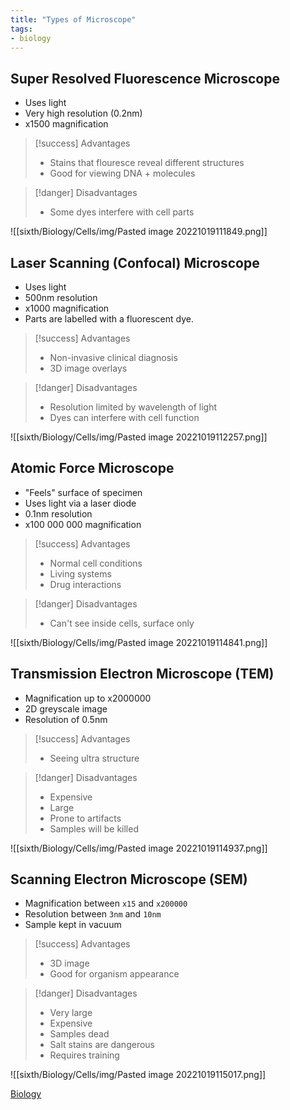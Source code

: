 ```yaml
---
title: "Types of Microscope"
tags:
- biology
---
```


## Super Resolved Fluorescence Microscope

- Uses light
- Very high resolution (0.2nm)
- x1500 magnification

> [!success] Advantages
>
> - Stains that flouresce reveal different structures
> - Good for viewing DNA + molecules


> [!danger] Disadvantages
>
> - Some dyes interfere with cell parts

![[sixth/Biology/Cells/img/Pasted image 20221019111849.png]]

## Laser Scanning (Confocal) Microscope
- Uses light
- 500nm resolution
- x1000 magnification
- Parts are labelled with a fluorescent dye.

> [!success] Advantages
>
> - Non-invasive clinical diagnosis
> - 3D image overlays

> [!danger] Disadvantages
>
> - Resolution limited by wavelength of light
> - Dyes can interfere with cell function

![[sixth/Biology/Cells/img/Pasted image 20221019112257.png]]


## Atomic Force Microscope
- "Feels" surface of specimen
- Uses light via a laser diode
- 0.1nm resolution
- x100 000 000 magnification

> [!success] Advantages
>
> - Normal cell conditions
> - Living systems
> - Drug interactions

> [!danger] Disadvantages
>
> - Can't see inside cells, surface only

![[sixth/Biology/Cells/img/Pasted image 20221019114841.png]]

## Transmission Electron Microscope (TEM)
- Magnification up to x2000000
- 2D greyscale image
- Resolution of 0.5nm

> [!success] Advantages
>
> - Seeing ultra structure

> [!danger] Disadvantages
>
> - Expensive
> - Large
> - Prone to artifacts
> - Samples will be killed

![[sixth/Biology/Cells/img/Pasted image 20221019114937.png]]

## Scanning Electron Microscope (SEM)
- Magnification between `x15` and `x200000`
- Resolution between `3nm` and `10nm`
- Sample kept in vacuum

> [!success] Advantages
>
> - 3D image 
> - Good for organism appearance


> [!danger] Disadvantages
>
> - Very large
> - Expensive
> - Samples dead
> - Salt stains are dangerous
> - Requires training

![[sixth/Biology/Cells/img/Pasted image 20221019115017.png]]


[Biology](/Biology)